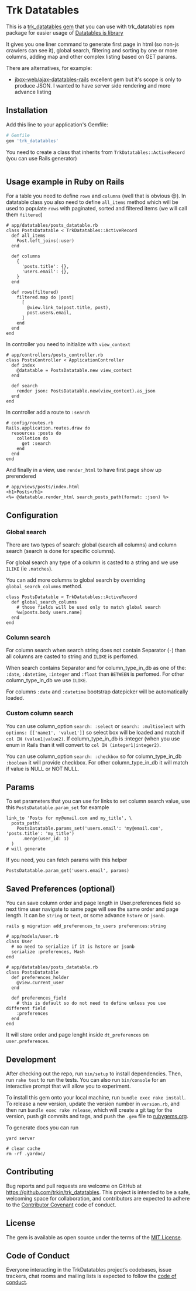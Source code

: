# Trk Datatables

This is a [trk_datatables gem](https://github.com/trkin/trk_datatables) that you
can use with trk_datatables npm package for easier usage of [Datatables js library](https://datatables.net)

It gives you one liner command to generate first page in html (so non-js
crawlers can see it), global search, filtering and sorting by one or more
columns, adding map and other complex listing based on GET params.

There are alternatives, for example:
* [jbox-web/ajax-datatables-rails](https://github.com/jbox-web/ajax-datatables-rails)
excellent gem but it's scope is only to produce JSON. I wanted to have server
side rendering and more advance listing

## Installation

Add this line to your application's Gemfile:

```ruby
# Gemfile
gem 'trk_datatables'
```

You need to create a class that inherits from `TrkDatatables::ActiveRecord` (you
can use Rails generator)

```
```

## Usage example in Ruby on Rails

For a table you need to define `rows` and `columns` (well that is obvious 😌).
In datatable class you also need to define `all_items` method which will  be
used to populate `rows` with paginated, sorted and filtered items (we will call
them `filtered`)

```
# app/datatables/posts_datatable.rb
class PostsDatatable < TrkDatatables::ActiveRecord
  def all_items
    Post.left_joins(:user)
  end

  def columns
    {
      'posts.title': {},
      'users.email': {},
    }
  end

  def rows(filtered)
    filtered.map do |post|
      [
        @view.link_to(post.title, post),
        post.user&.email,
      ]
    end
  end
end
```

In controller you need to initialize with `view_context`

```
# app/controllers/posts_controller.rb
class PostsController < ApplicationController
  def index
    @datatable = PostsDatatable.new view_context
  end

  def search
    render json: PostsDatatable.new(view_context).as_json
  end
end
```

In controller add a route to `:search`

```
# config/routes.rb
Rails.application.routes.draw do
  resources :posts do
    colletion do
      get :search
    end
  end
end
```

And finally in a view, use `render_html` to have first page show up prerendered

```
# app/views/posts/index.html
<h1>Posts</h1>
<%= @datatable.render_html search_posts_path(format: :json) %>
```

## Configuration

### Global search

There are two types of search: global (search all columns) and column search
(search is done for specific columns).

For global search any type of a column is casted to a string and we use `ILIKE`
(ie `.matches`).

You can add more columns to global search by overriding `global_search_columns`
method.

```
class PostsDatatable < TrkDatatables::ActiveRecord
  def global_search_columns
    # those fields will be used only to match global search
    %w[posts.body users.name]
  end
end
```

### Column search

For column search when search string does not contain Separator (` - `) than
all columns are casted to string and `ILIKE` is perfomed.

When search contains Separator and for column_type_in_db as one of the:
`:date`, `:datetime`, `:integer` and `:float` than `BETWEEN` is perfomed. For
other column_type_in_db we use `ILIKE`.

For columns `:date` and `:datetime` bootstrap datepicker will be automatically
loaded.

### Custom column search

You can use column_option `search: :select` or `search: :multiselect` with
`options: [['name1', 'value1']]` so select box will be loaded and
match if `col IN (value1|value2)`. If column_type_in_db is :integer (when
you use enum in Rails than it will convert to `col IN (integer1|integer2)`.

You can use column_option `search: :checkbox` so for column_type_in_db `:boolean`
it will provide checkbox. For other column_type_in_db it will match if value is
NULL or NOT NULL.

## Params

To set parameters that you can use for links to set column search value, use
this `PostsDatatable.param_set` for example

```
link_to 'Posts for my@email.com and my_title', \
  posts_path(
    PostsDatatable.params_set('users.email': 'my@email.com', 'posts.title': 'my_title')
      .merge(user_id: 1)
  )
# will generate
```

If you need, you can fetch params with this helper

```
PostsDatatable.param_get('users.email', params)
```

## Saved Preferences (optional)

You can save column order and page length in User.preferences field so
next time user navigate to same page will see the same order and page length. It
can be `string` or `text`, or some advance `hstore` or `jsonb`.

```
rails g migration add_preferences_to_users preferences:string

# app/models/user.rb
class User
  # no need to serialize if it is hstore or jsonb
  serialize :preferences, Hash
end

# app/datatables/posts_datatable.rb
class PostsDatatable
  def preferences_holder
    @view.current_user
  end

  def preferences_field
    # this is default so do not need to define unless you use different field
    :preferences
  end
end
```

It will store order and page lenght inside `dt_preferences` on
`user.preferences`.

## Development

After checking out the repo, run `bin/setup` to install dependencies. Then, run `rake test` to run the tests. You can also run `bin/console` for an interactive prompt that will allow you to experiment.

To install this gem onto your local machine, run `bundle exec rake install`. To release a new version, update the version number in `version.rb`, and then run `bundle exec rake release`, which will create a git tag for the version, push git commits and tags, and push the `.gem` file to [rubygems.org](https://rubygems.org).

To generate docs you can run

```
yard server

# clear cache
rm -rf .yardoc/
```

## Contributing

Bug reports and pull requests are welcome on GitHub at https://github.com/trkin/trk_datatables. This project is intended to be a safe, welcoming space for collaboration, and contributors are expected to adhere to the [Contributor Covenant](http://contributor-covenant.org) code of conduct.

## License

The gem is available as open source under the terms of the [MIT License](https://opensource.org/licenses/MIT).

## Code of Conduct

Everyone interacting in the TrkDatatables project’s codebases, issue trackers, chat rooms and mailing lists is expected to follow the [code of conduct](https://github.com/trkin/trk_datatables/blob/master/CODE_OF_CONDUCT.md).
